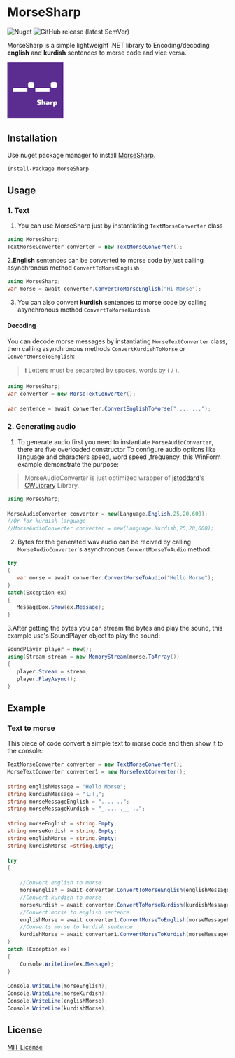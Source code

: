 # MorseSharp
![Nuget](https://img.shields.io/nuget/dt/MorseSharp?logo=nuget)
![GitHub release (latest SemVer)](https://img.shields.io/github/v/release/p6laris/MorseSharp)

MorseSharp is a simple lightweight .NET library to Encoding/decoding  **english** and **kurdish** sentences to morse code and vice versa.

![alt text](https://github.com/p6laris/MorseSharp/blob/master/MorseSharp.png?raw=true)

## Installation
Use nuget package manager to install [MorseSharp](https://www.nuget.org/packages/MorseSharp).
```bash
Install-Package MorseSharp
```
## Usage
### 1. Text
1. You can use MorseSharp just by instantiating `TextMorseConverter` class

```C#
using MorseSharp;
TextMorseConverter converter = new TextMorseConverter();
```
2.__English__ sentences can be converted to morse code by just calling asynchronous method `ConvertToMorseEnglish`

```C#
using MorseSharp;
var morse = await converter.ConvertToMorseEnglish("Hi Morse");
```
3. You can also convert __kurdish__ sentences to morse code by calling asynchronous method `ConvertToMorseKurdish`

#### Decoding
You can decode morse messages by instantiating `MorseTextConverter` class, then calling asynchronous methods `ConvertKurdishToMorse` or `ConvertMorseToEnglish`:
 > :exclamation: Letters must be separated by spaces, words by ( / ).

```C#
using MorseSharp;
var converter = new MorseTextConverter();

var sentence = await converter.ConvertEnglishToMorse(".... ...");
```

### 2. Generating audio
1. To generate audio first you need to instantiate ``MorseAudioConverter``, there are five overloaded constructor
To configure audio options like language and characters speed, word speed ,frequency. this WinForm example demonstrate the purpose:
> MorseAudioConverter is just optimized wrapper of [jstoddard](https://github.com/jstoddard)'s [CWLibrary](https://github.com/jstoddard/CWLibrary) Library.
```C#
using MorseSharp;

MorseAudioConverter converter = new(Language.English,25,20,600);
//Or for kurdish language
//MorseAudioConverter converter = new(Language.Kurdish,25,20,600);

```
2. Bytes for the generated wav audio can be recived by calling ``MorseAudioConverter``'s asynchronous ``ConvertMorseToAudio`` method:
```C#
try
{
   var morse = await converter.ConvertMorseToAudio("Hello Morse");
}
catch(Exception ex)
{
   MessageBox.Show(ex.Message);
}
```
3.After getting the bytes you can stream the bytes and play the sound, this example use's SoundPlayer object to play the sound:
```C#
SoundPlayer player = new();
using(Stream stream = new MemoryStream(morse.ToArray())
{
   player.Stream = stream;
   player.PlayAsync();
}
```
## Example 
### Text to morse
This piece of code convert a simple text to morse code and then show it to the console:
```C#
TextMorseConverter converter = new TextMorseConverter();
MorseTextConverter converter1 = new MorseTextConverter();

string englishMessage = "Hello Morse";
string kurdishMessage = "زانا";
string morseMessageEnglish = ".... ..";
string morseMessageKurdish = "_.... .__ ..";

string morseEnglish = string.Empty;
string morseKurdish = string.Empty;
string englishMorse = string.Empty;
string kurdishMorse =string.Empty;

try
{
   
    //Convert english to morse
    morseEnglish = await converter.ConvertToMorseEnglish(englishMessage);
    //Convert kurdish to morse
    morseKurdish = await converter.ConvertToMorseKurdish(kurdishMessage);
    //Convert morse to english sentence
    englishMorse = await converter1.ConvertMorseToEnglish(morseMessageEnglish);
    //Converts morse to kurdish sentence
    kurdishMorse = await converter1.ConvertMorseToKurdish(morseMessageKurdish);
}
catch (Exception ex)
{
    Console.WriteLine(ex.Message);
}

Console.WriteLine(morseEnglish);
Console.WriteLine(morseKurdish);
Console.WriteLine(englishMorse);
Console.WriteLine(kurdishMorse);
```

## License
[MIT License](LICENSE)
